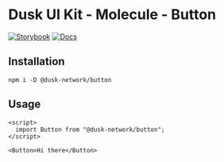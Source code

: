# Dusk UI Kit - Molecule - Button

[![Storybook](https://img.shields.io/badge/Storybook-Component_Playground-%23FF4785?style=flat&logo=storybook)](https://dusk-network.github.io/dusk-ui-kit/?path=/story/components-atoms-button)
[![Docs](https://img.shields.io/badge/Documentation-%235E35CF?style=flat)](https://dusk-network.github.io/dusk-ui-kit/docs/components/atoms/button)

## Installation

```
npm i -D @dusk-network/button
```

## Usage

<!-- MARKDOWN-AUTO-DOCS:START (CODE:src=../../../examples/src/molecules/Button_01.svelte) -->
<!-- The below code snippet is automatically added from ../../../examples/src/molecules/Button_01.svelte -->

```svelte
<script>
  import Button from "@dusk-network/button";
</script>

<Button>Hi there</Button>
```

<!-- MARKDOWN-AUTO-DOCS:END -->
